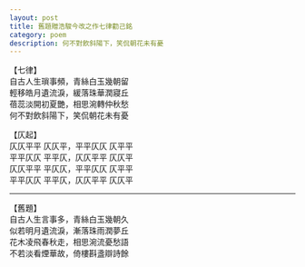 ```yaml
---
layout: post
title: 舊題贈浩駿今改之作七律勸己銘
category: poem
description: 何不對飲斜陽下，笑侃朝花未有憂
---
```


【七律】  
自古人生瑣事頻，青絲白玉幾朝留  
輕移皓月遺流淚，緩落珠華潤寢丘  
蓓蕊淡開初夏艷，相思涴轉仲秋愁  
何不對飲斜陽下，笑侃朝花未有憂  
  
【仄起】  
仄仄平平 仄仄平，平平仄仄 仄平平  
平平仄仄 平平仄，仄仄平平 仄仄平  
仄仄平平 平仄仄，平平仄仄 仄平平  
平平仄仄 平平仄，仄仄平平 仄仄平  
  
---
  
【舊題】  
自古人生言事多，青絲白玉幾朝久  
似若明月遺流淚，漸落珠雨潤夢丘  
花木凌飛春秋走，相思涴流憂愁語  
不若淡看煙華故，倚樓斟盞辯詩餘  

